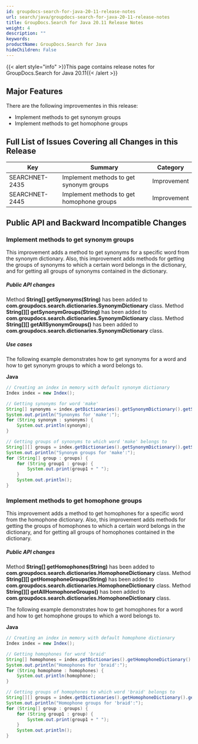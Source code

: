 ```yaml
---
id: groupdocs-search-for-java-20-11-release-notes
url: search/java/groupdocs-search-for-java-20-11-release-notes
title: GroupDocs.Search for Java 20.11 Release Notes
weight: 4
description: ""
keywords: 
productName: GroupDocs.Search for Java
hideChildren: False
---
```

{{< alert style="info" >}}This page contains release notes for GroupDocs.Search for Java 20.11{{< /alert >}}

## Major Features

There are the following improvementes in this release:

  - Implement methods to get synonym groups
  - Implement methods to get homophone groups

## Full List of Issues Covering all Changes in this Release

| Key | Summary | Category |
| --- | --- | --- |
| SEARCHNET-2435 | Implement methods to get synonym groups   | Improvement |
| SEARCHNET-2445 | Implement methods to get homophone groups | Improvement |

## Public API and Backward Incompatible Changes

### Implement methods to get synonym groups

This improvement adds a method to get synonyms for a specific word from the synonym dictionary. Also, this improvement adds methods for getting the groups of synonyms to which a certain word belongs in the dictionary, and for getting all groups of synonyms contained in the dictionary.

##### Public API changes

Method **String[] getSynonyms(String)** has been added to **com.groupdocs.search.dictionaries.SynonymDictionary** class.
Method **String[]\[] getSynonymGroups(String)** has been added to **com.groupdocs.search.dictionaries.SynonymDictionary** class.
Method **String[]\[] getAllSynonymGroups()** has been added to **com.groupdocs.search.dictionaries.SynonymDictionary** class.

##### Use cases

The following example demonstrates how to get synonyms for a word and how to get synonym groups to which a word belongs to.

**Java**

```java
// Creating an index in memory with default synonym dictionary
Index index = new Index();

// Getting synonyms for word 'make'
String[] synonyms = index.getDictionaries().getSynonymDictionary().getSynonyms("make");
System.out.println("Synonyms for 'make':");
for (String synonym : synonyms) {
    System.out.println(synonym);
}

// Getting groups of synonyms to which word 'make' belongs to
String[][] groups = index.getDictionaries().getSynonymDictionary().getSynonymGroups("make");
System.out.println("Synonym groups for 'make':");
for (String[] group : groups) {
    for (String group1 : group) {
        System.out.print(group1 + " ");
    }
    System.out.println();
}
```

### Implement methods to get homophone groups

This improvement adds a method to get homophones for a specific word from the homophone dictionary. Also, this improvement adds methods for getting the groups of homophones to which a certain word belongs in the dictionary, and for getting all groups of homophones contained in the dictionary.

##### Public API changes

Method **String[] getHomophones(String)** has been added to **com.groupdocs.search.dictionaries.HomophoneDictionary** class.
Method **String[]\[] getHomophoneGroups(String)** has been added to **com.groupdocs.search.dictionaries.HomophoneDictionary** class.
Method **String[]\[] getAllHomophoneGroups()** has been added to **com.groupdocs.search.dictionaries.HomophoneDictionary** class.

The following example demonstrates how to get homophones for a word and how to get homophone groups to which a word belongs to.

**Java**

```java
// Creating an index in memory with default homophone dictionary
Index index = new Index();

// Getting homophones for word 'braid'
String[] homophones = index.getDictionaries().getHomophoneDictionary().getHomophones("braid");
System.out.println("Homophones for 'braid':");
for (String homophone : homophones) {
    System.out.println(homophone);
}

// Getting groups of homophones to which word 'braid' belongs to
String[][] groups = index.getDictionaries().getHomophoneDictionary().getHomophoneGroups("braid");
System.out.println("Homophone groups for 'braid':");
for (String[] group : groups) {
    for (String group1 : group) {
        System.out.print(group1 + " ");
    }
    System.out.println();
}
```
